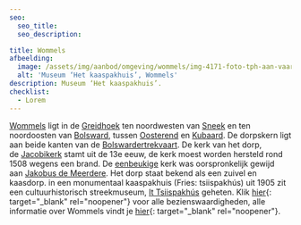 ```yaml
---
seo:
  seo_title:
  seo_description:

title: Wommels
afbeelding:
  image: /assets/img/aanbod/omgeving/wommels/img-4171-foto-tph-aan-vaart-1703928855.jpeg
  alt: 'Museum ‘Het kaaspakhuis’, Wommels'
description: Museum ‘Het kaaspakhuis’.
checklist:
  - Lorem
---
```


[Wommels](https://nl.wikipedia.org/wiki/Wommels) ligt in de&nbsp;[Greidhoek](https://nl.wikipedia.org/wiki/Greidhoek)&nbsp;ten noordwesten van&nbsp;[Sneek](<https://nl.wikipedia.org/wiki/Sneek_(stad)>)&nbsp;en ten noordoosten van&nbsp;[Bolsward](https://nl.wikipedia.org/wiki/Bolsward), tussen&nbsp;[Oosterend](<https://nl.wikipedia.org/wiki/Oosterend_(S%C3%BAdwest-Frysl%C3%A2n)>)&nbsp;en&nbsp;[Kubaard](https://nl.wikipedia.org/wiki/Kubaard). De dorpskern ligt aan beide kanten van de&nbsp;[Bolswardertrekvaart](https://nl.wikipedia.org/wiki/Bolswardertrekvaart). De kerk van het dorp, de&nbsp;[Jacobikerk](<https://nl.wikipedia.org/wiki/Jacobikerk_(Wommels)>)&nbsp;stamt uit de 13e eeuw, de kerk moest worden hersteld rond 1508 wegens een brand. De&nbsp;[eenbeukige](<https://nl.wikipedia.org/wiki/Beuk_(architectuur)>)&nbsp;kerk was oorspronkelijk gewijd aan&nbsp;[Jakobus de Meerdere](https://nl.wikipedia.org/wiki/Jakobus_de_Meerdere). Het dorp staat bekend als een zuivel en kaasdorp. in een monumentaal kaaspakhuis (Fries: tsiispakh&uacute;s) uit 1905 zit een cultuurhistorisch streekmuseum,&nbsp;[It Tsiispakh&uacute;s](https://nl.wikipedia.org/wiki/It_Tsiispakh%C3%BAs)&nbsp;geheten. Klik [hier](https://nl.wikipedia.org/wiki/Lijst_van_rijksmonumenten_in_Wommels){: target="\_blank" rel="noopener"} voor alle bezienswaardigheden, alle informatie over Wommels vindt je [hier](https://wommels.nl){: target="\_blank" rel="noopener"}.&nbsp;
